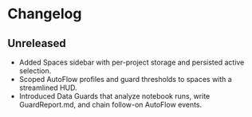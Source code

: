 # Changelog

## Unreleased
- Added Spaces sidebar with per-project storage and persisted active selection.
- Scoped AutoFlow profiles and guard thresholds to spaces with a streamlined HUD.
- Introduced Data Guards that analyze notebook runs, write GuardReport.md, and chain follow-on AutoFlow events.
